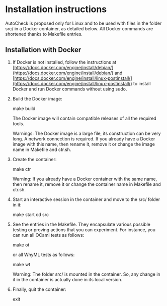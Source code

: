 Installation instructions
=========================

AutoCheck is proposed only for Linux and to be used with files in the folder src/ 
in a Docker container, as detailed below. All Docker commands are shortened thanks
to Makefile entries.

Installation with Docker
------------------------

1. If Docker is not installed, follow the instructions at
   [https://docs.docker.com/engine/install/debian/](https://docs.docker.com/engine/install/debian/)
   and 
   [https://docs.docker.com/engine/install/linux-postinstall/](https://docs.docker.com/engine/install/linux-postinstall/)
   to install Docker and run Docker commands without using sudo.

2. Build the Docker image:

     make build

   The Docker image will contain compatible releases of all the required tools.

   Warnings: The Docker image is a large file, its construction can be very long.
   A network connection is required. If you already have a Docker image with this
   name, then rename it, remove it or change the image name in Makefile and ctr.sh.

5. Create the container:

     make ctr

   Warning: If you already have a Docker container with the same name, then rename it,
   remove it or change the container name in Makefile and ctr.sh.

6. Start an interactive session in the container and move to the src/ folder in it:

     make start
     cd src

7. See the entries in the Makefile. They encapsulate various possible testing or
   proving actions that you can experiment. For instance, you can run all OCaml tests as follows:

     make ot

   or all WhyML tests as follows:

     make wt

   Warning: The folder src/ is mounted in the container. So, any change in it
   in the container is actually done in its local version.

8. Finally, quit the container:

    exit